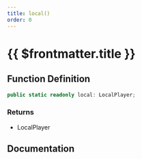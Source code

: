 ```yaml
---
title: local()
order: 0
---
```


# {{ $frontmatter.title }}

## Function Definition

```ts
public static readonly local: LocalPlayer;
```

### Returns

* LocalPlayer

## Documentation

<!--@include: ./parts/local.md-->
